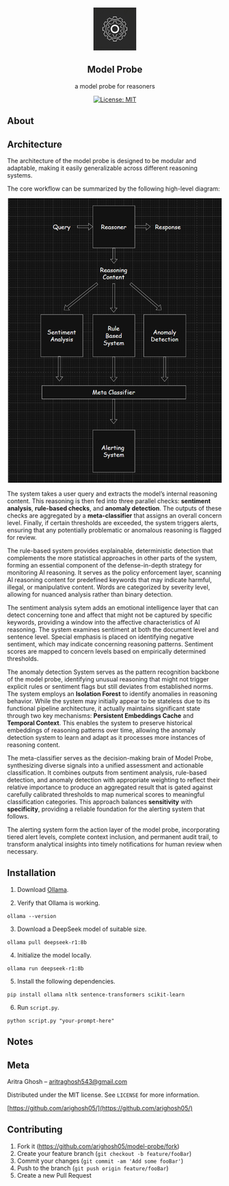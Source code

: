 <p align="center">
  <img src="./model_probe_logo.jpg" alt="logo" width="100">
</p>


<div align="center">

  <b>Model Probe</b>
----------------------
  a model probe for reasoners

</div>

<p align="center">
  <a href="https://opensource.org/license/0bsd">
    <img src="https://img.shields.io/badge/License-MIT-yellow.svg" alt="License: MIT">
  </a>
</p>

## About

## Architecture

The architecture of the model probe is designed to be modular and adaptable, making it easily generalizable across different reasoning systems.

The core workflow can be summarized by the following high-level diagram:

<p align="center">
  <img src="./high_level_diagram.png" alt="image" width="500">
</p>

The system takes a user query and extracts the model’s internal reasoning content. This reasoning is then fed into three parallel checks: **sentiment analysis**, **rule-based checks**, and **anomaly detection**. The outputs of these checks are aggregated by a **meta-classifier** that assigns an overall concern level. Finally, if certain thresholds are exceeded, the system triggers alerts, ensuring that any potentially problematic or anomalous reasoning is flagged for review.

The rule-based system provides explainable, deterministic detection that complements the more statistical approaches in other parts of the system, forming an essential component of the defense-in-depth strategy for monitoring AI reasoning. It serves as the policy enforcement layer, scanning AI reasoning content for predefined keywords that may indicate harmful, illegal, or manipulative content. Words are categorized by severity level, allowing for nuanced analysis rather than binary detection.

The sentiment analysis sytem adds an emotional intelligence layer that can detect concerning tone and affect that might not be captured by specific keywords, providing a window into the affective characteristics of AI reasoning. The system examines sentiment at both the document level and sentence level. Special emphasis is placed on identifying negative sentiment, which may indicate concerning reasoning patterns. Sentiment scores are mapped to concern levels based on empirically determined thresholds.

The anomaly detection System serves as the pattern recognition backbone of the model probe, identifying unusual reasoning that might not trigger explicit rules or sentiment flags but still deviates from established norms. The system employs an **Isolation Forest** to identify anomalies in reasoning behavior. While the system may initially appear to be stateless due to its functional pipeline architecture, it actually maintains significant state through two key mechanisms: **Persistent Embeddings Cache** and **Temporal Context**. This enables the system to preserve historical embeddings of reasoning patterns over time, allowing the anomaly detection system to learn and adapt as it processes more instances of reasoning content.

The meta-classifier serves as the decision-making brain of Model Probe, synthesizing diverse signals into a unified assessment and actionable classification. It combines outputs from sentiment analysis, rule-based detection, and anomaly detection with appropriate weighting to reflect their relative importance to produce an aggregated result that is gated against carefully calibrated thresholds to map numerical scores to meaningful classification categories. This approach balances **sensitivity** with **specificity**, providing a reliable foundation for the alerting system that follows.

The alerting system form the action layer of the model probe, incorporating tiered alert levels, complete context inclusion, and permanent audit trail, to transform analytical insights into timely notifications for human review when necessary.


## Installation

1. Download [Ollama](https://ollama.com/download).
   
2. Verify that Ollama is working.
   
```
ollama --version
```

3. Download a DeepSeek model of suitable size.

```
ollama pull deepseek-r1:8b
```

4. Initialize the model locally.

```
ollama run deepseek-r1:8b
```

5. Install the following dependencies.

```
pip install ollama nltk sentence-transformers scikit-learn
```

6. Run `script.py`.

```
python script.py "your-prompt-here"
```

## Notes

## Meta

Aritra Ghosh – aritraghosh543@gmail.com

Distributed under the MIT license. See `LICENSE` for more information.

[https://github.com/arighosh05/](https://github.com/arighosh05/)

## Contributing

1. Fork it (<https://github.com/arighosh05/model-probe/fork>)
2. Create your feature branch (`git checkout -b feature/fooBar`)
3. Commit your changes (`git commit -am 'Add some fooBar'`)
4. Push to the branch (`git push origin feature/fooBar`)
5. Create a new Pull Request
